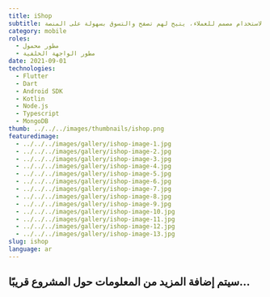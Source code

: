 ```yaml
---
title: iShop
subtitle: تطبيق محمول سهل الاستخدام مصمم للعملاء، يتيح لهم تصفح والتسوق بسهولة على المنصة.
category: mobile
roles:
  - مطور محمول
  - مطور الواجهة الخلفية
date: 2021-09-01
technologies: 
  - Flutter
  - Dart
  - Android SDK
  - Kotlin
  - Node.js
  - Typescript
  - MongoDB
thumb: ../../../images/thumbnails/ishop.png
featuredimage:
  - ../../../images/gallery/ishop-image-1.jpg
  - ../../../images/gallery/ishop-image-2.jpg
  - ../../../images/gallery/ishop-image-3.jpg
  - ../../../images/gallery/ishop-image-4.jpg
  - ../../../images/gallery/ishop-image-5.jpg
  - ../../../images/gallery/ishop-image-6.jpg
  - ../../../images/gallery/ishop-image-7.jpg
  - ../../../images/gallery/ishop-image-8.jpg
  - ../../../images/gallery/ishop-image-9.jpg
  - ../../../images/gallery/ishop-image-10.jpg
  - ../../../images/gallery/ishop-image-11.jpg
  - ../../../images/gallery/ishop-image-12.jpg
  - ../../../images/gallery/ishop-image-13.jpg
slug: ishop
language: ar
---
```


## سيتم إضافة المزيد من المعلومات حول المشروع قريبًا...
